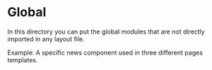 # Global

In this directory you can put the global modules that are not directly imported in any layout file.

Example: A specific news component used in three different pages templates.
